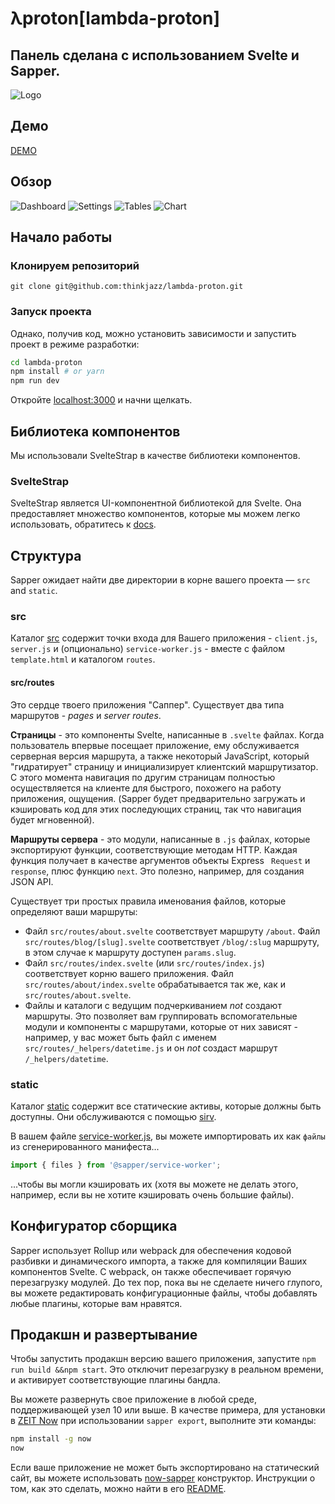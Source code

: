 # λproton[lambda-proton]
## Панель сделана с использованием Svelte и Sapper.

![Logo](static/l-proton-logo.png)

## Демо 
   [DEMO](https://lambda-proton-k9i1lsboc.now.sh/)
## Обзор

![Dashboard](static/dashboard.png)
![Settings](static/settings.png)
![Tables](static/tables.png)
![Chart](static/chart.png)
## Начало работы


### Клонируем репозиторий

    git clone git@github.com:thinkjazz/lambda-proton.git

### Запуск проекта

Однако, получив код, можно установить зависимости и запустить проект в режиме разработки:

```bash
cd lambda-proton
npm install # or yarn
npm run dev
```

Откройте [localhost:3000](http://localhost:3000) и начни щелкать.

## Библиотека компонентов

Мы использовали SvelteStrap в качестве библиотеки компонентов.

### SvelteStrap

SvelteStrap является UI-компонентной библиотекой для Svelte. Она предоставляет множество компонентов, которые мы можем легко использовать, обратитесь к [docs](https://github.com/bestguy/sveltestrap).

## Структура

Sapper ожидает найти две директории в корне вашего проекта — `src` and `static`.

### src

Каталог [src](src) содержит точки входа для Вашего приложения - `client.js`, `server.js` и (опционально) `service-worker.js` - вместе с файлом `template.html` и каталогом `routes`.

#### src/routes

Это сердце твоего приложения "Саппер". Существует два типа маршрутов - _pages_ и _server routes_.

**Страницы** - это компоненты Svelte, написанные в `.svelte` файлах. Когда пользователь впервые посещает приложение, ему обслуживается серверная версия маршрута, а также некоторый JavaScript, который "гидратирует" страницу и инициализирует клиентский маршрутизатор. С этого момента навигация по другим страницам полностью осуществляется на клиенте для быстрого, похожего на работу приложения, ощущения. (Sapper будет предварительно загружать и кэшировать код для этих последующих страниц, так что навигация будет мгновенной).

**Маршруты сервера** - это модули, написанные в `.js` файлах, которые экспортируют функции, соответствующие методам HTTP. Каждая функция получает в качестве аргументов объекты Express ` Request` и `response`, плюс функцию `next`. Это полезно, например, для создания JSON API.

Существует три простых правила именования файлов, которые определяют ваши маршруты:

- Файл `src/routes/about.svelte` соответствует маршруту `/about`. Файл `src/routes/blog/[slug].svelte` соответствует `/blog/:slug` маршруту, в этом случае к маршруту доступен `params.slug`.
- Файл `src/routes/index.svelte` (или `src/routes/index.js`) соответствует корню вашего приложения. Файл `src/routes/about/index.svelte` обрабатывается так же, как и `src/routes/about.svelte`.
- Файлы и каталоги с ведущим подчеркиванием _not_ создают маршруты. Это позволяет вам группировать вспомогательные модули и компоненты с маршрутами, которые от них зависят - например, у вас может быть файл с именем `src/routes/_helpers/datetime.js` и он _not_ создаст маршрут `/_helpers/datetime`.

### static

Каталог [static](static) содержит все статические активы, которые должны быть доступны. Они обслуживаются с помощью [sirv](https://github.com/lukeed/sirv).

В вашем файле [service-worker.js](src/service-worker.js), вы можете импортировать их как `файлы` из сгенерированного манифеста...

```js
import { files } from '@sapper/service-worker';
```

...чтобы вы могли кэшировать их (хотя вы можете не делать этого, например, если вы не хотите кэшировать очень большие файлы).

## Конфигуратор сборщика

Sapper использует Rollup или webpack для обеспечения кодовой разбивки и динамического импорта, а также для компиляции Ваших компонентов Svelte. С webpack, он также обеспечивает горячую перезагрузку модулей. До тех пор, пока вы не сделаете ничего глупого, вы можете редактировать конфигурационные файлы, чтобы добавлять любые плагины, которые вам нравятся.

## Продакшн и развертывание

Чтобы запустить продакшн версию вашего приложения, запустите `npm run build &&npm start`. Это отключит перезагрузку в реальном времени, и активирует соответствующие плагины бандла.

Вы можете развернуть свое приложение в любой среде, поддерживающей узел 10 или выше. В качестве примера, для установки в [ZEIT Now](https://zeit.co/now) при использовании `sapper export`, выполните эти команды:

```bash
npm install -g now
now
```

Если ваше приложение не может быть экспортировано на статический сайт, вы можете использовать [now-sapper](https://github.com/thgh/now-sapper) конструктор. Инструкции о том, как это сделать, можно найти в его [README](https://github.com/thgh/now-sapper#basic-usage).
